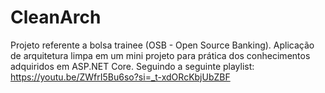 # CleanArch
Projeto referente a bolsa trainee (OSB - Open Source Banking).
Aplicação de arquitetura limpa em um mini projeto para prática dos conhecimentos adquiridos em ASP.NET Core.
Seguindo a seguinte playlist: https://youtu.be/ZWfrI5Bu6so?si=_t-xdORcKbjUbZBF

